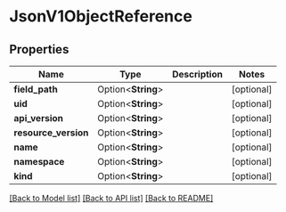 # JsonV1ObjectReference

## Properties

Name | Type | Description | Notes
------------ | ------------- | ------------- | -------------
**field_path** | Option<**String**> |  | [optional]
**uid** | Option<**String**> |  | [optional]
**api_version** | Option<**String**> |  | [optional]
**resource_version** | Option<**String**> |  | [optional]
**name** | Option<**String**> |  | [optional]
**namespace** | Option<**String**> |  | [optional]
**kind** | Option<**String**> |  | [optional]

[[Back to Model list]](../README.md#documentation-for-models) [[Back to API list]](../README.md#documentation-for-api-endpoints) [[Back to README]](../README.md)


